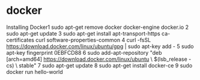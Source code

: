 # docker
Installing Docker1  sudo apt-get remove docker docker-engine docker.io
2  sudo apt-get update
3  sudo apt-get install     apt-transport-https     ca-certificates     curl     software-properties-common
4  curl -fsSL https://download.docker.com/linux/ubuntu/gpg | sudo apt-key add -
5  sudo apt-key fingerprint 0EBFCD88
6  sudo add-apt-repository    "deb [arch=amd64] https://download.docker.com/linux/ubuntu \ $(lsb_release -cs) \ stable"
7  sudo apt-get update
8  sudo apt-get install docker-ce
9  sudo docker run hello-world

